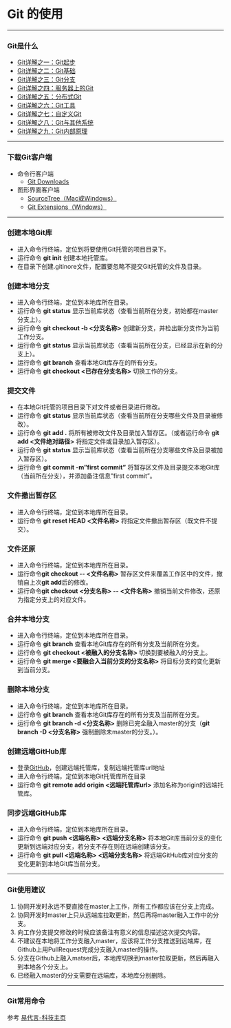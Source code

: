 # Git 的使用
---
### Git是什么

- [Git详解之一：Git起步](http://blog.jobbole.com/25775/)
- [Git详解之二：Git基础](http://blog.jobbole.com/25808/)
- [Git详解之三：Git分支](http://blog.jobbole.com/25877/)
- [Git详解之四：服务器上的Git](http://blog.jobbole.com/25944/)
- [Git详解之五：分布式Git](http://blog.jobbole.com/25660/)
- [Git详解之六：Git工具](http://blog.jobbole.com/26112/)
- [Git详解之七：自定义Git](http://blog.jobbole.com/26131/)
- [Git详解之八：Git与其他系统](http://blog.jobbole.com/26198/)
- [Git详解之九：Git内部原理](http://blog.jobbole.com/26209/)

---
### 下载Git客户端

- 命令行客户端 
 	* [Git Downloads](http://git-scm.com/download/)
- 图形界面客户端
	* [SourceTree（Mac或Windows）](https://www.sourcetreeapp.com/)
	* [Git Extensions（Windows）](https://sourceforge.net/projects/gitextensions/)

---	
### 创建本地Git库

- 进入命令行终端，定位到将要使用Git托管的项目目录下。
- 运行命令 **git init** 创建本地托管库。
- 在目录下创建.gitinore文件，配置要忽略不提交Git托管的文件及目录。

### 创建本地分支

- 进入命令行终端，定位到本地库所在目录。
- 运行命令 **git status** 显示当前库状态（查看当前所在分支，初始都在master分支上）。
- 运行命令 **git checkout -b <分支名称>** 创建新分支，并检出新分支作为当前工作分支。
- 运行命令 **git status** 显示当前库状态（查看当前所在分支，已经显示在新的分支上）。
- 运行命令 **git branch** 查看本地Git库存在的所有分支。
- 运行命令 **git checkout <已存在分支名称>** 切换工作的分支。

### 提交文件

- 在本地Git托管的项目目录下对文件或者目录进行修改。
- 运行命令 **git status** 显示当前库状态（查看当前所在分支哪些文件及目录被修改）。
- 运行命令 **git add .** 将所有被修改文件及目录加入暂存区。（或者运行命令 **git add <文件绝对路径>** 将指定文件或目录加入暂存区）。
- 运行命令 **git status** 显示当前库状态（查看当前所在分支哪些文件及目录被加入暂存区）。
- 运行命令 **git commit -m”first commit”** 将暂存区文件及目录提交本地Git库（当前所在分支），并添加备注信息”first commit”。

### 文件撤出暂存区

- 进入命令行终端，定位到本地库所在目录。
- 运行命令 **git reset HEAD <文件名称>** 将指定文件撤出暂存区（既文件不提交）。

### 文件还原

- 进入命令行终端，定位到本地库所在目录。
- 运行命令**git checkout -- <文件名称>** 暂存区文件来覆盖工作区中的文件，撤销自上次**git add**后的修改。
- 运行命令**git checkout <分支名称> -- <文件名称>** 撤销当前文件修改，还原为指定分支上的对应文件。

### 合并本地分支

- 进入命令行终端，定位到本地库所在目录。
- 运行命令 **git branch** 查看本地Git库存在的所有分支及当前所在分支。
- 运行命令 **git checkout <被融入的分支名称>** 切换到要被融入的分支上。
- 运行命令 **git merge <要融合入当前分支的分支名称>** 将目标分支的变化更新到当前分支。

### 删除本地分支

- 进入命令行终端，定位到本地库所在目录。
- 运行命令 **git branch** 查看本地Git库存在的所有分支及当前所在分支。
- 运行命令 **git branch -d <分支名称>** 删除已完全融入master的分支（**git branch -D <分支名称>** 强制删除未master的分支。）。


### 创建远端GitHub库

- 登录[GitHub](https://github.com)，创建远端托管库，复制远端托管库url地址
- 进入命令行终端，定位到本地Git托管库所在目录
- 运行命令 **git remote add origin <远端托管库url>** 添加名称为origin的远端托管库。

### 同步远端GitHub库

- 进入命令行终端，定位到本地库所在目录。
- 运行命令 **git push <远端名称> <远端分支名称>** 将本地Git库当前分支的变化更新到远端对应分支，若分支不存在则在远端创建该分支。
- 运行命令 **git pull <远端名称> <远端分支名称>** 将远端GitHub库对应分支的变化更新到本地Git库当前分支。

---
### Git使用建议
1. 协同开发时永远不要直接在master上工作，所有工作都应该在分支上完成。
2. 协同开发时master上只从远端库拉取更新，然后再将master融入工作中的分支。
3. 向工作分支提交修改的时候应该备注有意义的信息描述这次提交内容。
4. 不建议在本地将工作分支融入master，应该将工作分支推送到远端库，在Github上用PullRequest完成分支融入master的操作。
5. 分支在Github上融入matser后，本地库切换到master拉取更新，然后再融入到本地各个分支上。
6. 已经融入master的分支需要在远端库，本地库分别删除。

---
### Git常用命令
参考 [易代言-科技主页](http://www.52edaiyan.com/homepage/tech/git)  




